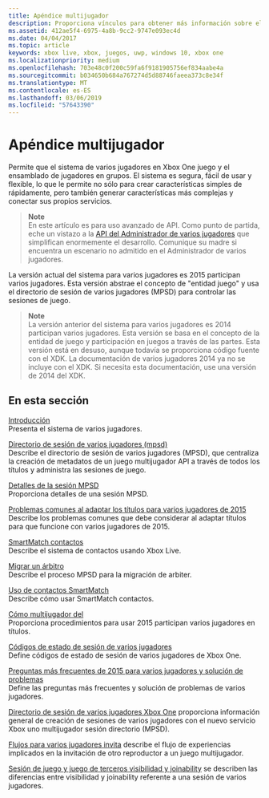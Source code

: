 ```yaml
---
title: Apéndice multijugador
description: Proporciona vínculos para obtener más información sobre el servicio de Xbox Live de 2015 para varios jugadores.
ms.assetid: 412ae5f4-6975-4a8b-9cc2-9747e093ec4d
ms.date: 04/04/2017
ms.topic: article
keywords: xbox live, xbox, juegos, uwp, windows 10, xbox one
ms.localizationpriority: medium
ms.openlocfilehash: 703e48c0f200c59fa6f9181905756ef834aabe4a
ms.sourcegitcommit: b034650b684a767274d5d88746faeea373c8e34f
ms.translationtype: MT
ms.contentlocale: es-ES
ms.lasthandoff: 03/06/2019
ms.locfileid: "57643390"
---
```

# <a name="multiplayer-appendix"></a>Apéndice multijugador

Permite que el sistema de varios jugadores en Xbox One juego y el ensamblado de jugadores en grupos. El sistema es segura, fácil de usar y flexible, lo que le permite no sólo para crear características simples de rápidamente, pero también generar características más complejas y conectar sus propios servicios.

> **Note**  
En este artículo es para uso avanzado de API.  Como punto de partida, eche un vistazo a la [API del Administrador de varios jugadores](../multiplayer-manager.md) que simplifican enormemente el desarrollo.  Comunique su madre si encuentra un escenario no admitido en el Administrador de varios jugadores.

La versión actual del sistema para varios jugadores es 2015 participan varios jugadores. Esta versión abstrae el concepto de "entidad juego" y usa el directorio de sesión de varios jugadores (MPSD) para controlar las sesiones de juego.

> **Note**  
La versión anterior del sistema para varios jugadores es 2014 participan varios jugadores. Esta versión se basa en el concepto de la entidad de juego y participación en juegos a través de las partes. Esta versión está en desuso, aunque todavía se proporciona código fuente con el XDK. La documentación de varios jugadores 2014 ya no se incluye con el XDK. Si necesita esta documentación, use una versión de 2014 del XDK.


## <a name="in-this-section"></a>En esta sección

[Introducción](introduction-to-the-multiplayer-system.md)  
Presenta el sistema de varios jugadores.

[Directorio de sesión de varios jugadores (mpsd)](multiplayer-session-directory.md)  
Describe el directorio de sesión de varios jugadores (MPSD), que centraliza la creación de metadatos de un juego multijugador API a través de todos los títulos y administra las sesiones de juego.

[Detalles de la sesión MPSD](mpsd-session-details.md)  
Proporciona detalles de una sesión MPSD.

[Problemas comunes al adaptar los títulos para varios jugadores de 2015](common-issues-when-adapting-multiplayer.md)  
Describe los problemas comunes que debe considerar al adaptar títulos para que funcione con varios jugadores de 2015.

[SmartMatch contactos](smartmatch-matchmaking.md)  
Describe el sistema de contactos usando Xbox Live.

[Migrar un árbitro](migrating-an-arbiter.md)  
Describe el proceso MPSD para la migración de arbiter.

[Uso de contactos SmartMatch](using-smartmatch-matchmaking.md)  
Describe cómo usar SmartMatch contactos.

[Cómo multijugador del](multiplayer-how-tos.md)  
Proporciona procedimientos para usar 2015 participan varios jugadores en títulos.

[Códigos de estado de sesión de varios jugadores](multiplayer-session-status-codes.md)  
Define códigos de estado de sesión de varios jugadores de Xbox One.

[Preguntas más frecuentes de 2015 para varios jugadores y solución de problemas](multiplayer-2015-faq.md)  
Define las preguntas más frecuentes y solución de problemas de varios jugadores.

[Directorio de sesión de varios jugadores Xbox One](xbox-one-multiplayer-session-directory.md) proporciona información general de creación de sesiones de varios jugadores con el nuevo servicio Xbox uno multijugador sesión directorio (MPSD).

[Flujos para varios jugadores invita](flows-for-multiplayer-game-invites.md) describe el flujo de experiencias implicados en la invitación de otro reproductor a un juego multijugador.

[Sesión de juego y juego de terceros visibilidad y joinability](game-session-and-game-party-visibility-and-joinability.md) se describen las diferencias entre visibilidad y joinability referente a una sesión de varios jugadores.

